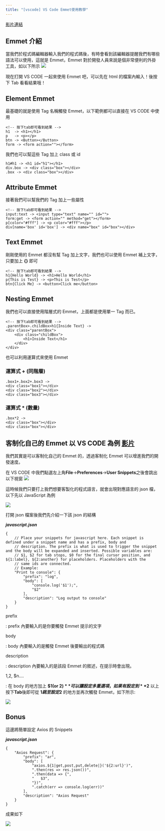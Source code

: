 ```yaml
---
title: "[vscode] VS Code Emmet使用教學"
---
```


[影片連結](https://www.youtube.com/watch?v=EOFL8NJUlf8&ab_channel=WeiWei)

## Emmet 介紹

當我們於程式碼編輯器輸入我們的程式碼後，有時會看到該編輯器提醒我們有哪些語法可以使用，這就是 Emmet，Emmet 對於開發人員來說是個非常便利的外掛工具，如以下所示
![](https://i.imgur.com/5RcfHaa.gif)

現在打開 VS CODE 一起來使用 Emmet 吧，可以先在 html 的檔案內輸入！後按下 Tab 看看結果哦！

## Element Emmet

最基礎的就是使用 Tag 名稱觸發 Emmet，以下範例都可以直接在 VS CODE 中使用

```htmlembedded=
<!-- 按下tab即可看到結果 -->
h1  -> <h1></h1>
p   -> <p></p>
btn -> <Button></Button>
form -> <form action=""></form>
```

我們也可以幫這些 Tag 加上 class 或 id

```htmlembedded=
h1#h1 -> <h1 id="h1"></h1>
div.box -> <div class="box"></div>
.box -> <div class="box"></div>
```

## Attribute Emmet

接著我們可以幫我們的 Tag 加上一些屬性

```htmlembedded=
<!-- 按下tab即可看到結果 -->
input:text -> <input type="text" name="" id="">
form:get -> <form action="" method="get"></form>
p[color="#fff"] -> <p color="#fff"></p>
div[name='box' id='box'] -> <div name="box" id="box"></div>
```

## Text Emmet

剛剛使用的 Emmet 都沒有幫 Tag 加上文字，我們也可以使用 Emmet 補上文字，只要加上 **{}** 即可

```htmlembedded=
<!-- 按下tab即可看到結果 -->
h1{Hello World} -> <h1>Hello World</h1>
p{This is Test} -> <p>This is Test</p>
btn{Click Me} -> <button>Click me</button>
```

## Nesting Emmet

我們也可以直接使用階層式的 Emmet，上面都是使用單一 Tag 而已。

```htmlembedded=
<!-- 按下tab即可看到結果 -->
.parentBox>.childBox>h1{Inside Text} ->
<div class="parentBox">
    <div class="childBox">
        <h1>Inside Text</h1>
    </div>
</div>
```

也可以利用運算式來使用 Emmet

### 運算式 + (同階層)

```htmlembedded=
.box1+.box2+.box3 ->
<div class="box1"></div>
<div class="box2"></div>
<div class="box3"></div>
```

### 運算式 \* (數量)

```htmlembedded=
.box*2 ->
<div class="box"></div>
<div class="box"></div>
```

## 客制化自己的 Emmet 以 VS CODE 為例 [影片](https://youtu.be/ymiX3x9Hjrg)

我們其實是可以客制化自己的 Emmet 的，透過客制化 Emmet 可以增進我們的開發速度。

在 VS CODE 中我們點選左上角**File**->**Preferences**->**User Snippets**之後會跳出以下視窗
![](https://i.imgur.com/0GZVVPZ.png)

這時候我們只要打上我們想要客製化的程式語言，就會出現對應語言的 json 檔，以下先以 JavaScript 為例

![](https://i.imgur.com/l3JOxA8.png)

打開 json 檔案後我們先介紹一下該 json 的結構

**_javascript.json_**

```json=
{
	// Place your snippets for javascript here. Each snippet is defined under a snippet name and has a prefix, body and
	// description. The prefix is what is used to trigger the snippet and the body will be expanded and inserted. Possible variables are:
	// $1, $2 for tab stops, $0 for the final cursor position, and ${1:label}, ${2:another} for placeholders. Placeholders with the
	// same ids are connected.
	// Example:
	"Print to console": {
		"prefix": "log",
		"body": [
			"console.log('$1');",
			"$2"
		],
		"description": "Log output to console"
	}
}
```

prefix

: prefix 內要輸入的是你要觸發 Emmet 提示的文字

body

: body 內要輸入的是觸發 Emmet 後要輸出的程式碼

description

: description 內要輸入的是該段 Emmet 的敘述，在提示時會出現。

$1,$2, $n....

: 在 body 的地方加上 **$1(or $2)** 可以讓設定多重選項，如果有設定到 **$2** 以上按下**Tab**後即可從 **$1 跳至設定$2** 的地方並再次觸發 Emmet，如下所示:

![](https://i.imgur.com/o0RXuvN.gif)

## Bonus

這邊將簡單設定 Axios 的 Snippets

**_javascript.json_**

```json=
{
	"Axios Request": {
		"prefix": "ar",
		"body": [
			"axios.${1|get,post,put,delete|}('${2:url}')",
			".then(res => res.json())",
			".then(data => {",
			"   $3",
			"})",
			".catch(err => console.log(err))"
		],
		"description": "Axios Request"
	}
}
```

成果如下

![](https://i.imgur.com/fQZACum.gif)

